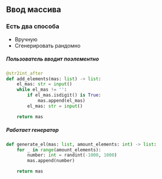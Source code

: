 ## Ввод массива 

### Есть два способа
* Вручную
* Сгенерировать рандомно

##### Пользователь вводит поэлементно
```py
@str2int_after
def add_elements(mas: list) -> list:
    el_mas: str = input()
    while el_mas != '':
        if el_mas.isdigit() is True:
            mas.append(el_mas)
        el_mas: str = input()

    return mas
```

##### Работает генератор
```py
def generate_el(mas: list, amount_elements: int) -> list:
    for _ in range(amount_elements):
        number: int = randint(-1000, 1000)
        mas.append(number)

    return mas
```